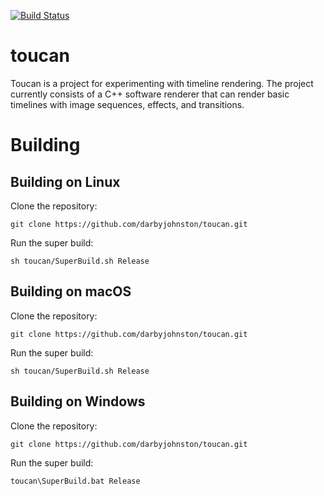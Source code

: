 [![Build Status](https://github.com/darbyjohnston/toucan/actions/workflows/ci-workflow.yml/badge.svg)](https://github.com/darbyjohnston/toucan/actions/workflows/ci-workflow.yml)

toucan
======

Toucan is a project for experimenting with timeline rendering. The project
currently consists of a C++ software renderer that can render basic timelines
with image sequences, effects, and transitions.

Building
========

Building on Linux
-----------------
Clone the repository:
```
git clone https://github.com/darbyjohnston/toucan.git
```
Run the super build:
```
sh toucan/SuperBuild.sh Release
```

Building on macOS
-----------------
Clone the repository:
```
git clone https://github.com/darbyjohnston/toucan.git
```
Run the super build:
```
sh toucan/SuperBuild.sh Release
```

Building on Windows
-------------------
Clone the repository:
```
git clone https://github.com/darbyjohnston/toucan.git
```
Run the super build:
```
toucan\SuperBuild.bat Release
```

